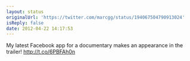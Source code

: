 ```yaml
---
layout: status
originalUrl: 'https://twitter.com/marcgg/status/194067504790913024'
isReply: false
date: 2012-04-22 14:17:53
---
```


My latest Facebook app for a documentary makes an appearance in the trailer! http://t.co/6PBFAh0n

